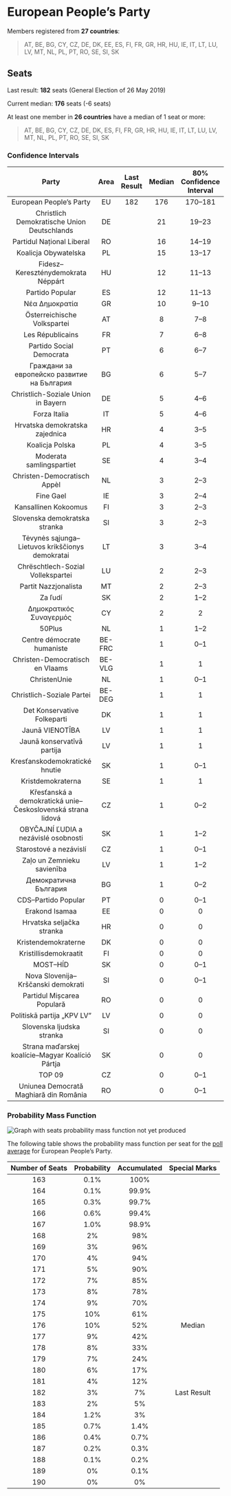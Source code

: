 # European People’s Party

Members registered from **27 countries**:

> AT, BE, BG, CY, CZ, DE, DK, EE, ES, FI, FR, GR, HR, HU, IE, IT, LT, LU, LV, MT, NL, PL, PT, RO, SE, SI, SK

## Seats

Last result: **182** seats (General Election of 26 May 2019)

Current median: **176** seats (-6 seats)

At least one member in **26 countries** have a median of 1 seat or more:

> AT, BE, BG, CY, CZ, DE, DK, ES, FI, FR, GR, HR, HU, IE, IT, LT, LU, LV, MT, NL, PL, PT, RO, SE, SI, SK

### Confidence Intervals

| Party | Area | Last Result | Median | 80% Confidence Interval | 90% Confidence Interval | 95% Confidence Interval | 99% Confidence Interval |
|:-----:|:----:|:-----------:|:------:|:-----------------------:|:-----------------------:|:-----------------------:|:-----------------------:|
| European People’s Party | EU | 182 | 176 | 170–181 | 169–182 | 168–184 | 165–186 |
| Christlich Demokratische Union Deutschlands | DE | | 21 | 19–23 | 18–23 | 18–23 | 17–24 |
| Partidul Național Liberal | RO | | 16 | 14–19 | 13–19 | 13–19 | 13–20 |
| Koalicja Obywatelska | PL | | 15 | 13–17 | 13–18 | 13–18 | 12–19 |
| Fidesz–Kereszténydemokrata Néppárt | HU | | 12 | 11–13 | 11–14 | 11–14 | 10–14 |
| Partido Popular | ES | | 12 | 11–13 | 10–14 | 10–14 | 10–15 |
| Νέα Δημοκρατία | GR | | 10 | 9–10 | 9–11 | 9–11 | 9–11 |
| Österreichische Volkspartei | AT | | 8 | 7–8 | 7–8 | 7–8 | 7–9 |
| Les Républicains | FR | | 7 | 6–8 | 5–8 | 5–8 | 5–10 |
| Partido Social Democrata | PT | | 6 | 6–7 | 6–7 | 5–7 | 5–8 |
| Граждани за европейско развитие на България | BG | | 6 | 5–7 | 5–7 | 5–7 | 5–8 |
| Christlich-Soziale Union in Bayern | DE | | 5 | 4–6 | 4–6 | 4–7 | 4–7 |
| Forza Italia | IT | | 5 | 4–6 | 4–7 | 4–7 | 3–8 |
| Hrvatska demokratska zajednica | HR | | 4 | 3–5 | 3–5 | 3–5 | 3–5 |
| Koalicja Polska | PL | | 4 | 3–5 | 3–5 | 3–5 | 2–5 |
| Moderata samlingspartiet | SE | | 4 | 3–4 | 3–4 | 3–4 | 3–4 |
| Christen-Democratisch Appèl | NL | | 3 | 2–3 | 2–3 | 2–3 | 2–3 |
| Fine Gael | IE | | 3 | 2–4 | 2–4 | 2–4 | 2–4 |
| Kansallinen Kokoomus | FI | | 3 | 2–3 | 2–3 | 2–3 | 2–3 |
| Slovenska demokratska stranka | SI | | 3 | 2–3 | 2–4 | 2–4 | 2–4 |
| Tėvynės sąjunga–Lietuvos krikščionys demokratai | LT | | 3 | 3–4 | 3–4 | 3–4 | 3–4 |
| Chrëschtlech-Sozial Vollekspartei | LU | | 2 | 2–3 | 2–3 | 2–3 | 2–3 |
| Partit Nazzjonalista | MT | | 2 | 2–3 | 2–3 | 2–3 | 1–3 |
| Za ľudí | SK | | 2 | 1–2 | 1–2 | 1–2 | 1–2 |
| Δημοκρατικός Συναγερμός | CY | | 2 | 2 | 2 | 2 | 2 |
| 50Plus | NL | | 1 | 1–2 | 1–2 | 1–2 | 1–2 |
| Centre démocrate humaniste | BE-FRC | | 1 | 0–1 | 0–1 | 0–1 | 0–1 |
| Christen-Democratisch en Vlaams | BE-VLG | | 1 | 1 | 1–2 | 1–2 | 1–2 |
| ChristenUnie | NL | | 1 | 0–1 | 0–1 | 0–2 | 0–2 |
| Christlich-Soziale Partei | BE-DEG | | 1 | 1 | 1 | 1 | 1 |
| Det Konservative Folkeparti | DK | | 1 | 1 | 1 | 1 | 1 |
| Jaunā VIENOTĪBA | LV | | 1 | 1 | 1 | 1 | 1–2 |
| Jaunā konservatīvā partija | LV | | 1 | 1 | 1 | 1 | 1 |
| Kresťanskodemokratické hnutie | SK | | 1 | 0–1 | 0–1 | 0–1 | 0–1 |
| Kristdemokraterna | SE | | 1 | 1 | 1 | 1 | 1–2 |
| Křesťanská a demokratická unie–Československá strana lidová | CZ | | 1 | 0–2 | 0–2 | 0–2 | 0–2 |
| OBYČAJNÍ ĽUDIA a nezávislé osobnosti | SK | | 1 | 1–2 | 1–2 | 1–2 | 1–2 |
| Starostové a nezávislí | CZ | | 1 | 0–1 | 0–1 | 0–2 | 0–2 |
| Zaļo un Zemnieku savienība | LV | | 1 | 1–2 | 1–2 | 1–2 | 1–2 |
| Демократична България | BG | | 1 | 0–2 | 0–2 | 0–2 | 0–2 |
| CDS–Partido Popular | PT | | 0 | 0–1 | 0–1 | 0–1 | 0–1 |
| Erakond Isamaa | EE | | 0 | 0 | 0 | 0 | 0–1 |
| Hrvatska seljačka stranka | HR | | 0 | 0 | 0 | 0 | 0 |
| Kristendemokraterne | DK | | 0 | 0 | 0 | 0 | 0 |
| Kristillisdemokraatit | FI | | 0 | 0 | 0 | 0 | 0 |
| MOST–HÍD | SK | | 0 | 0–1 | 0–1 | 0–1 | 0–1 |
| Nova Slovenija–Krščanski demokrati | SI | | 0 | 0–1 | 0–1 | 0–1 | 0–1 |
| Partidul Mișcarea Populară | RO | | 0 | 0 | 0–1 | 0–2 | 0–2 |
| Politiskā partija „KPV LV” | LV | | 0 | 0 | 0 | 0 | 0 |
| Slovenska ljudska stranka | SI | | 0 | 0 | 0 | 0 | 0 |
| Strana maďarskej koalície–Magyar Koalíció Pártja | SK | | 0 | 0 | 0 | 0–1 | 0–1 |
| TOP 09 | CZ | | 0 | 0–1 | 0–1 | 0–1 | 0–2 |
| Uniunea Democrată Maghiară din România | RO | | 0 | 0–1 | 0–2 | 0–2 | 0–2 |

### Probability Mass Function

![Graph with seats probability mass function not yet produced](average-2020-01-31-seats-pmf-europeanpeople’sparty.png "Seats Probability Mass Function")

The following table shows the probability mass function per seat for the [poll average](average-2020-01-31.html) for European People’s Party.

| Number of Seats | Probability | Accumulated | Special Marks |
|:---------------:|:-----------:|:-----------:|:-------------:|
| 163 | 0.1% | 100% |  |
| 164 | 0.1% | 99.9% |  |
| 165 | 0.3% | 99.7% |  |
| 166 | 0.6% | 99.4% |  |
| 167 | 1.0% | 98.9% |  |
| 168 | 2% | 98% |  |
| 169 | 3% | 96% |  |
| 170 | 4% | 94% |  |
| 171 | 5% | 90% |  |
| 172 | 7% | 85% |  |
| 173 | 8% | 78% |  |
| 174 | 9% | 70% |  |
| 175 | 10% | 61% |  |
| 176 | 10% | 52% | Median |
| 177 | 9% | 42% |  |
| 178 | 8% | 33% |  |
| 179 | 7% | 24% |  |
| 180 | 6% | 17% |  |
| 181 | 4% | 12% |  |
| 182 | 3% | 7% | Last Result |
| 183 | 2% | 5% |  |
| 184 | 1.2% | 3% |  |
| 185 | 0.7% | 1.4% |  |
| 186 | 0.4% | 0.7% |  |
| 187 | 0.2% | 0.3% |  |
| 188 | 0.1% | 0.2% |  |
| 189 | 0% | 0.1% |  |
| 190 | 0% | 0% |  |



